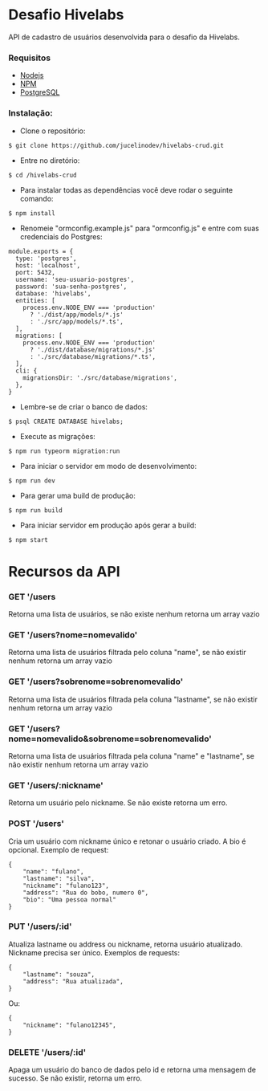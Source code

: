 # Desafio Hivelabs

API de cadastro de usuários desenvolvida para o desafio da Hivelabs.

### Requisitos

- [Nodejs](https://nodejs.org/)
- [NPM](https://www.npmjs.com/)
- [PostgreSQL](https://www.postgresql.org/)

### Instalação:

- Clone o repositório:

```
$ git clone https://github.com/jucelinodev/hivelabs-crud.git
```

- Entre no diretório:

```
$ cd /hivelabs-crud
```

- Para instalar todas as dependências você deve rodar o seguinte comando:

```
$ npm install
```

- Renomeie "ormconfig.example.js" para "ormconfig.js" e entre com suas credenciais do Postgres:

```
module.exports = {
  type: 'postgres',
  host: 'localhost',
  port: 5432,
  username: 'seu-usuario-postgres',
  password: 'sua-senha-postgres',
  database: 'hivelabs',
  entities: [
    process.env.NODE_ENV === 'production'
      ? './dist/app/models/*.js'
      : './src/app/models/*.ts',
  ],
  migrations: [
    process.env.NODE_ENV === 'production'
      ? './dist/database/migrations/*.js'
      : './src/database/migrations/*.ts',
  ],
  cli: {
    migrationsDir: './src/database/migrations',
  },
}
```

- Lembre-se de criar o banco de dados:

```
$ psql CREATE DATABASE hivelabs;
```

- Execute as migrações:

```
$ npm run typeorm migration:run
```

- Para iniciar o servidor em modo de desenvolvimento:

```
$ npm run dev
```

- Para gerar uma build de produção:

```
$ npm run build
```

- Para iniciar servidor em produção após gerar a build:

```
$ npm start
```

# Recursos da API

### GET '/users

Retorna uma lista de usuários, se não existe nenhum retorna um array vazio

### GET '/users?nome=nomevalido'

Retorna uma lista de usuários filtrada pelo coluna "name", se não existir nenhum retorna um array vazio

### GET '/users?sobrenome=sobrenomevalido'

Retorna uma lista de usuários filtrada pela coluna "lastname", se não existir nenhum retorna um array vazio

### GET '/users?nome=nomevalido&sobrenome=sobrenomevalido'

Retorna uma lista de usuários filtrada pela coluna "name" e "lastname", se não existir nenhum retorna um array vazio

### GET '/users/:nickname'

Retorna um usuário pelo nickname. Se não existe retorna um erro.

### POST '/users'

Cria um usuário com nickname único e retonar o usuário criado. A bio é opcional. Exemplo de request:

```
{
	"name": "fulano",
	"lastname": "silva",
	"nickname": "fulano123",
	"address": "Rua do bobo, numero 0",
	"bio": "Uma pessoa normal"
}
```

### PUT '/users/:id'

Atualiza lastname ou address ou nickname, retorna usuário atualizado. Nickname precisa ser único. Exemplos de requests:

```
{
	"lastname": "souza",
	"address": "Rua atualizada",
}
```

Ou:

```
{
	"nickname": "fulano12345",
}
```

### DELETE '/users/:id'

Apaga um usuário do banco de dados pelo id e retorna uma mensagem de sucesso. Se não existir, retorna um erro.

